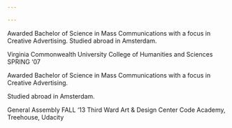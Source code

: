 ```yaml
---

---
```

Awarded Bachelor of Science in Mass Communications with a focus in Creative Advertising.
Studied abroad in Amsterdam.

Virginia Commonwealth University
College of Humanities and Sciences
SPRING ‘07

Awarded Bachelor of Science in
Mass Communications with a focus
in Creative Advertising.

Studied abroad in Amsterdam.

General Assembly FALL ‘13
Third Ward Art & Design Center
Code Academy, Treehouse, Udacity
